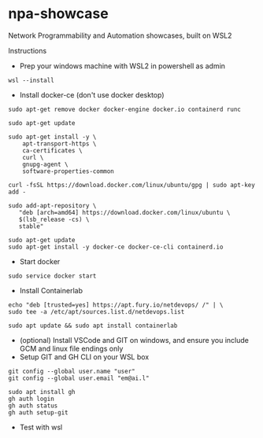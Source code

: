 # npa-showcase
Network Programmability and Automation showcases, built on WSL2

Instructions

- Prep your windows machine with WSL2 in powershell as admin
```
wsl --install
```

- Install docker-ce (don't use docker desktop)
```
sudo apt-get remove docker docker-engine docker.io containerd runc

sudo apt-get update

sudo apt-get install -y \
    apt-transport-https \
    ca-certificates \
    curl \
    gnupg-agent \
    software-properties-common

curl -fsSL https://download.docker.com/linux/ubuntu/gpg | sudo apt-key add -

sudo add-apt-repository \
   "deb [arch=amd64] https://download.docker.com/linux/ubuntu \
   $(lsb_release -cs) \
   stable"

sudo apt-get update
sudo apt-get install -y docker-ce docker-ce-cli containerd.io
```

- Start docker
```
sudo service docker start
```

- Install Containerlab
```
echo "deb [trusted=yes] https://apt.fury.io/netdevops/ /" | \
sudo tee -a /etc/apt/sources.list.d/netdevops.list

sudo apt update && sudo apt install containerlab
```

- (optional) Install VSCode and GIT on windows, and ensure you include GCM and linux file endings only
- Setup GIT and GH CLI on your WSL box
```
git config --global user.name "user"
git config --global user.email "em@ai.l"

sudo apt install gh
gh auth login
gh auth status
gh auth setup-git
```

- Test with wsl
